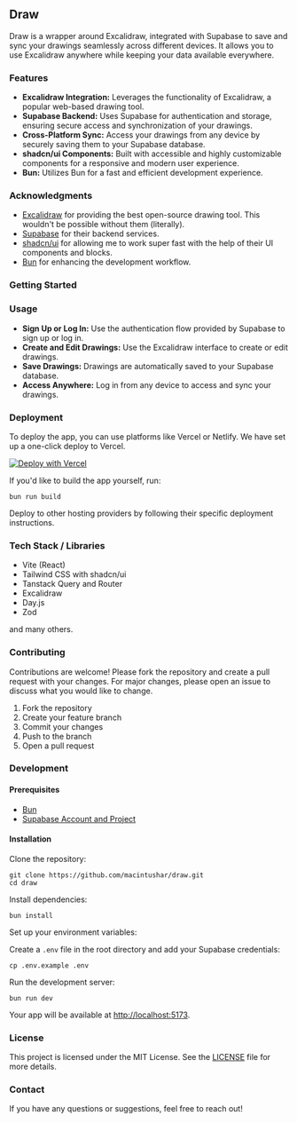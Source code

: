 ## Draw

Draw is a wrapper around Excalidraw, integrated with Supabase to save and sync your drawings seamlessly across different devices. It allows you to use Excalidraw anywhere while keeping your data available everywhere.

### Features

- **Excalidraw Integration:** Leverages the functionality of Excalidraw, a popular web-based drawing tool.
- **Supabase Backend:** Uses Supabase for authentication and storage, ensuring secure access and synchronization of your drawings.
- **Cross-Platform Sync:** Access your drawings from any device by securely saving them to your Supabase database.
- **shadcn/ui Components:** Built with accessible and highly customizable components for a responsive and modern user experience.
- **Bun:** Utilizes Bun for a fast and efficient development experience.

### Acknowledgments

- [Excalidraw](https://excalidraw.com/) for providing the best open-source drawing tool. This wouldn't be possible without them (literally).
- [Supabase](https://supabase.com/) for their backend services.
- [shadcn/ui](https://ui.shadcn.com/) for allowing me to work super fast with the help of their UI components and blocks.
- [Bun](https://bun.sh) for enhancing the development workflow.

### Getting Started

### Usage

- **Sign Up or Log In:** Use the authentication flow provided by Supabase to sign up or log in.
- **Create and Edit Drawings:** Use the Excalidraw interface to create or edit drawings.
- **Save Drawings:** Drawings are automatically saved to your Supabase database.
- **Access Anywhere:** Log in from any device to access and sync your drawings.

### Deployment

To deploy the app, you can use platforms like Vercel or Netlify.
We have set up a one-click deploy to Vercel.

[![Deploy with Vercel](https://vercel.com/button)](https://vercel.com/new/clone?repository-url=https://github.com/macintushar/draw)

If you'd like to build the app yourself, run:

    bun run build

Deploy to other hosting providers by following their specific deployment instructions.

### Tech Stack / Libraries

- Vite (React)
- Tailwind CSS with shadcn/ui
- Tanstack Query and Router
- Excalidraw
- Day.js
- Zod

and many others.

### Contributing

Contributions are welcome! Please fork the repository and create a pull request with your changes. For major changes, please open an issue to discuss what you would like to change.

1.  Fork the repository
2.  Create your feature branch
3.  Commit your changes
4.  Push to the branch
5.  Open a pull request

### Development

#### Prerequisites

- [Bun](https://bun.sh)
- [Supabase Account and Project](https://supabase.com/)

#### Installation

Clone the repository:

    git clone https://github.com/macintushar/draw.git
    cd draw

Install dependencies:

    bun install

Set up your environment variables:

Create a `.env` file in the root directory and add your Supabase credentials:

    cp .env.example .env

Run the development server:

    bun run dev

Your app will be available at <http://localhost:5173>.

### License

This project is licensed under the MIT License. See the [LICENSE](https://github.com/macintushar/draw/blob/main/LICENCE) file for more details.

### Contact

If you have any questions or suggestions, feel free to reach out!

